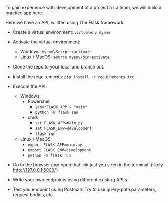 To gain experience with development of a project as a team, we will build a practice app here.


Here we have an API, written using The Flask framework.

* Create a virtual environment: `virtualenv myenv`
* Activate the virtual environment: 
  * Windows: `myenv\Scripts\activate`
  * Linux / MacOS:  `source myenv/bin/activate`
* Clone the repo to your local and branch out. 
* Install the requirements: `pip install -r requirements.txt`
* Execute the API:
  * Windows:
    * Powershell:
      * `$env:FLASK_APP = "main"`
      * `python -m flask run`
    * cmd: 
      * `set FLASK_APP=main.py`
      * `set FLASK_ENV=development`
      * `flask run`
  * Linux / MacOS:
    * `export FLASK_APP=main.py`
    * `export FLASK_ENV=development`
    * `python -m flask run`

* Go to the browser and open that link just you seen in the terminal.  (likely http://127.0.0.1:5000/)

* Write your own endpoints using different existing API's.
* Test you endpoint using Postman. Try to use query-path parameters, request bodies, etc. 
